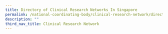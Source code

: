 ```yaml
---
title: Directory of Clinical Research Networks In Singapore
permalink: /national-coordinating-body/clinical-research-network/directory-of-crn-in-singapore/
description: ""
third_nav_title: Clinical Research Network
---
```

